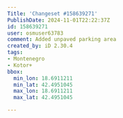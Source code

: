 ```yaml
---
Title: 'Changeset #158639271'
PublishDate: 2024-11-01T22:22:37Z
id: 158639271
user: osmuser63783
comment: Added unpaved parking area
created_by: iD 2.30.4
tags:
- Montenegro
- Kotor+
bbox:
  min_lon: 18.6911211
  min_lat: 42.4951045
  max_lon: 18.6911211
  max_lat: 42.4951045

---
```


